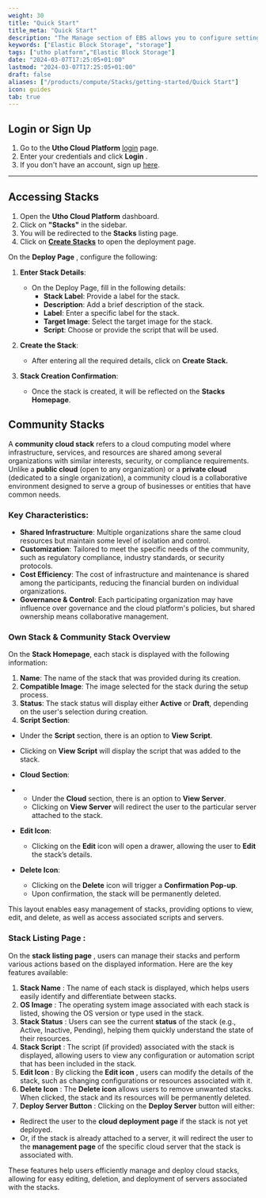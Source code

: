 ```yaml
---
weight: 30
title: "Quick Start"
title_meta: "Quick Start"
description: "The Manage section of EBS allows you to configure settings, resize volumes, attach or detach them from instances, and destroy volumes when no longer needed."
keywords: ["Elastic Block Storage", "storage"]
tags: ["utho platform","Elastic Block Storage"]
date: "2024-03-07T17:25:05+01:00"
lastmod: "2024-03-07T17:25:05+01:00"
draft: false 
aliases: ["/products/compute/Stacks/getting-started/Quick Start"]
icon: guides
tab: true
---
```

## **Login or Sign Up**

1. Go to the **Utho Cloud Platform** [login](https://console.utho.com/login) page.
2. Enter your credentials and click  **Login** .
3. If you don't have an account, sign up [here](https://console.utho.com/signup).

---

## **Accessing Stacks**

1. Open the **Utho Cloud Platform** dashboard.
2. Click on **"Stacks"** in the sidebar.
3. You will be redirected to the **Stacks** listing page.
4. Click on **[Create Stacks](https://console.utho.com/Stacks/deploy ".")** to open the deployment page.

On the  **Deploy Page** , configure the following:

1. **Enter Stack Details**:

   - On the Deploy Page, fill in the following details:
     - **Stack Label**: Provide a label for the stack.
     - **Description**: Add a brief description of the stack.
     - **Label**: Enter a specific label for the stack.
     - **Target Image**: Select the target image for the stack.
     - **Script**: Choose or provide the script that will be used.
2. **Create the Stack**:

   - After entering all the required details, click on **Create Stack.**
3. **Stack Creation Confirmation**:

   - Once the stack is created, it will be reflected on the **Stacks Homepage**.

## Community Stacks

A **community cloud stack** refers to a cloud computing model where infrastructure, services, and resources are shared among several organizations with similar interests, security, or compliance requirements. Unlike a **public cloud** (open to any organization) or a **private cloud** (dedicated to a single organization), a community cloud is a collaborative environment designed to serve a group of businesses or entities that have common needs.

### Key Characteristics:

- **Shared Infrastructure**: Multiple organizations share the same cloud resources but maintain some level of isolation and control.
- **Customization**: Tailored to meet the specific needs of the community, such as regulatory compliance, industry standards, or security protocols.
- **Cost Efficiency**: The cost of infrastructure and maintenance is shared among the participants, reducing the financial burden on individual organizations.
- **Governance & Control**: Each participating organization may have influence over governance and the cloud platform's policies, but shared ownership means collaborative management.

### Own Stack & Community Stack Overview

On the **Stack Homepage**, each stack is displayed with the following information:

1. **Name**: The name of the stack that was provided during its creation.
2. **Compatible Image**: The image selected for the stack during the setup process.
3. **Status**: The stack status will display either **Active** or **Draft**, depending on the user's selection during creation.
4. **Script Section**:

- Under the **Script** section, there is an option to **View Script**.
- Clicking on **View Script** will display the script that was added to the stack.
- **Cloud Section**:
- - Under the **Cloud** section, there is an option to **View Server**.
  - Clicking on **View Server** will redirect the user to the particular server attached to the stack.
- **Edit Icon**:

  - Clicking on the **Edit** icon will open a drawer, allowing the user to **Edit** the stack’s details.
- **Delete Icon**:

  - Clicking on the **Delete** icon will trigger a **Confirmation Pop-up**.
  - Upon confirmation, the stack will be permanently deleted.

This layout enables easy management of stacks, providing options to view, edit, and delete, as well as access associated scripts and servers.


### **Stack Listing Page :**

On the  **stack listing page** , users can manage their stacks and perform various actions based on the displayed information. Here are the key features available:

1. **Stack Name** : The name of each stack is displayed, which helps users easily identify and differentiate between stacks.
2. **OS Image** : The operating system image associated with each stack is listed, showing the OS version or type used in the stack.
3. **Stack Status** : Users can see the current **status** of the stack (e.g., Active, Inactive, Pending), helping them quickly understand the state of their resources.
4. **Stack Script** : The script (if provided) associated with the stack is displayed, allowing users to view any configuration or automation script that has been included in the stack.
5. **Edit Icon** : By clicking the  **Edit icon** , users can modify the details of the stack, such as changing configurations or resources associated with it.
6. **Delete Icon** : The **Delete icon** allows users to remove unwanted stacks. When clicked, the stack and its resources will be permanently deleted.
7. **Deploy Server Button** : Clicking on the **Deploy Server** button will either:

* Redirect the user to the **cloud deployment page** if the stack is not yet deployed.
* Or, if the stack is already attached to a server, it will redirect the user to the **management page** of the specific cloud server that the stack is associated with.

These features help users efficiently manage and deploy cloud stacks, allowing for easy editing, deletion, and deployment of servers associated with the stacks.
